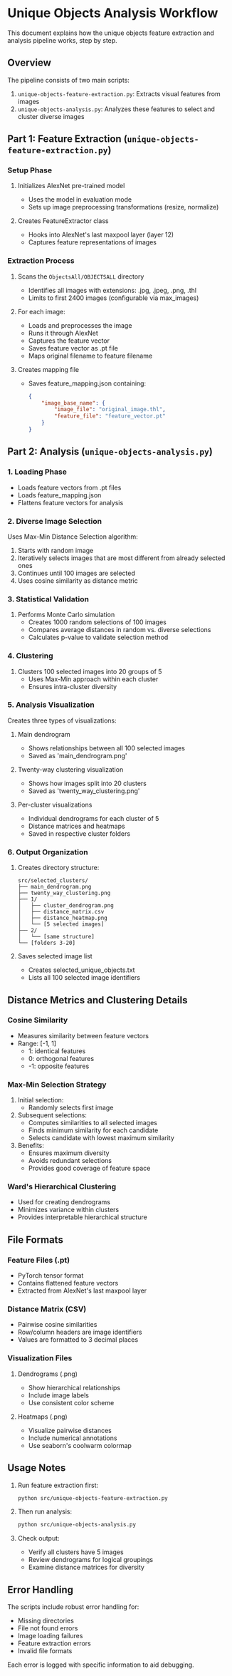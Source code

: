 # Unique Objects Analysis Workflow

This document explains how the unique objects feature extraction and analysis pipeline works, step by step.

## Overview

The pipeline consists of two main scripts:
1. `unique-objects-feature-extraction.py`: Extracts visual features from images
2. `unique-objects-analysis.py`: Analyzes these features to select and cluster diverse images

## Part 1: Feature Extraction (`unique-objects-feature-extraction.py`)

### Setup Phase
1. Initializes AlexNet pre-trained model
   - Uses the model in evaluation mode
   - Sets up image preprocessing transformations (resize, normalize)

2. Creates FeatureExtractor class
   - Hooks into AlexNet's last maxpool layer (layer 12)
   - Captures feature representations of images

### Extraction Process
1. Scans the `ObjectsAll/OBJECTSALL` directory
   - Identifies all images with extensions: .jpg, .jpeg, .png, .thl
   - Limits to first 2400 images (configurable via max_images)

2. For each image:
   - Loads and preprocesses the image
   - Runs it through AlexNet
   - Captures the feature vector
   - Saves feature vector as .pt file
   - Maps original filename to feature filename

3. Creates mapping file
   - Saves feature_mapping.json containing:
     ```json
     {
         "image_base_name": {
             "image_file": "original_image.thl",
             "feature_file": "feature_vector.pt"
         }
     }
     ```

## Part 2: Analysis (`unique-objects-analysis.py`)

### 1. Loading Phase
- Loads feature vectors from .pt files
- Loads feature_mapping.json
- Flattens feature vectors for analysis

### 2. Diverse Image Selection
Uses Max-Min Distance Selection algorithm:
1. Starts with random image
2. Iteratively selects images that are most different from already selected ones
3. Continues until 100 images are selected
4. Uses cosine similarity as distance metric

### 3. Statistical Validation
1. Performs Monte Carlo simulation
   - Creates 1000 random selections of 100 images
   - Compares average distances in random vs. diverse selections
   - Calculates p-value to validate selection method

### 4. Clustering
1. Clusters 100 selected images into 20 groups of 5
   - Uses Max-Min approach within each cluster
   - Ensures intra-cluster diversity

### 5. Analysis Visualization
Creates three types of visualizations:
1. Main dendrogram
   - Shows relationships between all 100 selected images
   - Saved as 'main_dendrogram.png'

2. Twenty-way clustering visualization
   - Shows how images split into 20 clusters
   - Saved as 'twenty_way_clustering.png'

3. Per-cluster visualizations
   - Individual dendrograms for each cluster of 5
   - Distance matrices and heatmaps
   - Saved in respective cluster folders

### 6. Output Organization
1. Creates directory structure:
   ```
   src/selected_clusters/
   ├── main_dendrogram.png
   ├── twenty_way_clustering.png
   ├── 1/
   │   ├── cluster_dendrogram.png
   │   ├── distance_matrix.csv
   │   ├── distance_heatmap.png
   │   └── [5 selected images]
   ├── 2/
   │   └── [same structure]
   └── [folders 3-20]
   ```

2. Saves selected image list
   - Creates selected_unique_objects.txt
   - Lists all 100 selected image identifiers

## Distance Metrics and Clustering Details

### Cosine Similarity
- Measures similarity between feature vectors
- Range: [-1, 1]
  - 1: identical features
  - 0: orthogonal features
  - -1: opposite features

### Max-Min Selection Strategy
1. Initial selection:
   - Randomly selects first image
2. Subsequent selections:
   - Computes similarities to all selected images
   - Finds minimum similarity for each candidate
   - Selects candidate with lowest maximum similarity
3. Benefits:
   - Ensures maximum diversity
   - Avoids redundant selections
   - Provides good coverage of feature space

### Ward's Hierarchical Clustering
- Used for creating dendrograms
- Minimizes variance within clusters
- Provides interpretable hierarchical structure

## File Formats

### Feature Files (.pt)
- PyTorch tensor format
- Contains flattened feature vectors
- Extracted from AlexNet's last maxpool layer

### Distance Matrix (CSV)
- Pairwise cosine similarities
- Row/column headers are image identifiers
- Values are formatted to 3 decimal places

### Visualization Files
1. Dendrograms (.png)
   - Show hierarchical relationships
   - Include image labels
   - Use consistent color scheme

2. Heatmaps (.png)
   - Visualize pairwise distances
   - Include numerical annotations
   - Use seaborn's coolwarm colormap

## Usage Notes

1. Run feature extraction first:
   ```bash
   python src/unique-objects-feature-extraction.py
   ```

2. Then run analysis:
   ```bash
   python src/unique-objects-analysis.py
   ```

3. Check output:
   - Verify all clusters have 5 images
   - Review dendrograms for logical groupings
   - Examine distance matrices for diversity

## Error Handling

The scripts include robust error handling for:
- Missing directories
- File not found errors
- Image loading failures
- Feature extraction errors
- Invalid file formats

Each error is logged with specific information to aid debugging. 
